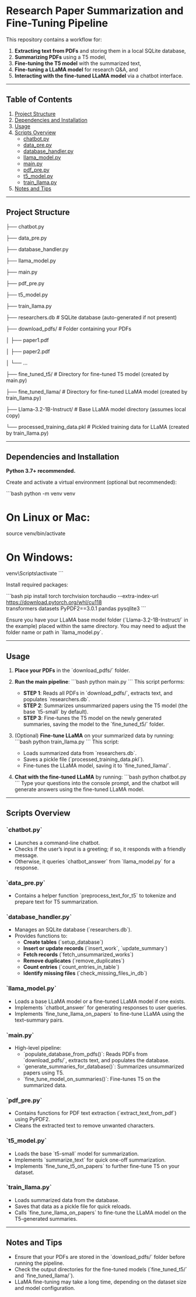 # Research Paper Summarization and Fine-Tuning Pipeline

This repository contains a workflow for:
1. **Extracting text from PDFs** and storing them in a local SQLite database,
2. **Summarizing PDFs** using a T5 model,
3. **Fine-tuning the T5 model** with the summarized text,
4. **Fine-tuning a LLaMA model** for research Q&A, and
5. **Interacting with the fine-tuned LLaMA model** via a chatbot interface.

---

## Table of Contents
1. [Project Structure](#project-structure)  
2. [Dependencies and Installation](#dependencies-and-installation)  
3. [Usage](#usage)  
4. [Scripts Overview](#scripts-overview)  
   - [chatbot.py](#chatbotpy)  
   - [data_pre.py](#data_prepy)  
   - [database_handler.py](#database_handlerpy)  
   - [llama_model.py](#llama_modelpy)  
   - [main.py](#mainpy)  
   - [pdf_pre.py](#pdf_prepy)  
   - [t5_model.py](#t5_modelpy)  
   - [train_llama.py](#train_llamapy)  
5. [Notes and Tips](#notes-and-tips)

---

## Project Structure

├── chatbot.py

├── data_pre.py

├── database_handler.py

├── llama_model.py

├── main.py

├── pdf_pre.py

├── t5_model.py

├── train_llama.py

├── researchers.db            # SQLite database (auto-generated if not present)

├── download_pdfs/           # Folder containing your PDFs

│   ├── paper1.pdf

│   ├── paper2.pdf

│   └── ...

├── fine_tuned_t5/           # Directory for fine-tuned T5 model (created by main.py)

├── fine_tuned_llama/        # Directory for fine-tuned LLaMA model (created by train_llama.py)

├── Llama-3.2-1B-Instruct/   # Base LLaMA model directory (assumes local copy)

└── processed_training_data.pkl # Pickled training data for LLaMA (created by train_llama.py)


---

## Dependencies and Installation

**Python 3.7+ recommended.**

Create and activate a virtual environment (optional but recommended):

\`\`\`bash
python -m venv venv

# On Linux or Mac:
source venv/bin/activate

# On Windows:
venv\Scripts\activate
\`\`\`

Install required packages:

\`\`\`bash
pip install torch torchvision torchaudio --extra-index-url https://download.pytorch.org/whl/cu118 \
transformers datasets PyPDF2==3.0.1 pandas pysqlite3
\`\`\`

Ensure you have your LLaMA base model folder (\`Llama-3.2-1B-Instruct/\` in the example) placed within the same directory. You may need to adjust the folder name or path in \`llama_model.py\`.

---

## Usage

1. **Place your PDFs** in the \`download_pdfs/\` folder.

2. **Run the main pipeline**:
    \`\`\`bash
    python main.py
    \`\`\`
    This script performs:
    - **STEP 1**: Reads all PDFs in \`download_pdfs/\`, extracts text, and populates \`researchers.db\`.
    - **STEP 2**: Summarizes unsummarized papers using the T5 model (the base \`t5-small\` by default).
    - **STEP 3**: Fine-tunes the T5 model on the newly generated summaries, saving the model to the \`fine_tuned_t5/\` folder.

3. (Optional) **Fine-tune LLaMA** on your summarized data by running:
    \`\`\`bash
    python train_llama.py
    \`\`\`
    This script:
    - Loads summarized data from \`researchers.db\`.
    - Saves a pickle file (\`processed_training_data.pkl\`).
    - Fine-tunes the LLaMA model, saving it to \`fine_tuned_llama/\`.

4. **Chat with the fine-tuned LLaMA** by running:
    \`\`\`bash
    python chatbot.py
    \`\`\`
    Type your questions into the console prompt, and the chatbot will generate answers using the fine-tuned LLaMA model.

---

## Scripts Overview

### \`chatbot.py\`
- Launches a command-line chatbot.
- Checks if the user’s input is a greeting; if so, it responds with a friendly message.
- Otherwise, it queries \`chatbot_answer\` from \`llama_model.py\` for a response.

### \`data_pre.py\`
- Contains a helper function \`preprocess_text_for_t5\` to tokenize and prepare text for T5 summarization.

### \`database_handler.py\`
- Manages an SQLite database (\`researchers.db\`).
- Provides functions to:
  - **Create tables** (\`setup_database\`)
  - **Insert or update records** (\`insert_work\`, \`update_summary\`)
  - **Fetch records** (\`fetch_unsummarized_works\`)
  - **Remove duplicates** (\`remove_duplicates\`)
  - **Count entries** (\`count_entries_in_table\`)
  - **Identify missing files** (\`check_missing_files_in_db\`)

### \`llama_model.py\`
- Loads a base LLaMA model or a fine-tuned LLaMA model if one exists.
- Implements \`chatbot_answer\` for generating responses to user queries.
- Implements \`fine_tune_llama_on_papers\` to fine-tune LLaMA using the text–summary pairs.

### \`main.py\`
- High-level pipeline:
  - \`populate_database_from_pdfs()\`: Reads PDFs from \`download_pdfs/\`, extracts text, and populates the database.
  - \`generate_summaries_for_database()\`: Summarizes unsummarized papers using T5.
  - \`fine_tune_model_on_summaries()\`: Fine-tunes T5 on the summarized data.

### \`pdf_pre.py\`
- Contains functions for PDF text extraction (\`extract_text_from_pdf\`) using PyPDF2.
- Cleans the extracted text to remove unwanted characters.

### \`t5_model.py\`
- Loads the base \`t5-small\` model for summarization.
- Implements \`summarize_text\` for quick one-off summarization.
- Implements \`fine_tune_t5_on_papers\` to further fine-tune T5 on your dataset.

### \`train_llama.py\`
- Loads summarized data from the database.
- Saves that data as a pickle file for quick reloads.
- Calls \`fine_tune_llama_on_papers\` to fine-tune the LLaMA model on the T5-generated summaries.

---

## Notes and Tips

- Ensure that your PDFs are stored in the \`download_pdfs/\` folder before running the pipeline.
- Check the output directories for the fine-tuned models (\`fine_tuned_t5/\` and \`fine_tuned_llama/\`).
- LLaMA fine-tuning may take a long time, depending on the dataset size and model configuration.
